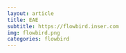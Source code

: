 ```yaml
---
layout: article
title: EAE
subtitle: https://flowbird.inser.com
img: flowbird.png
categories: flowbird
---
```


<div class="body">

</div>
